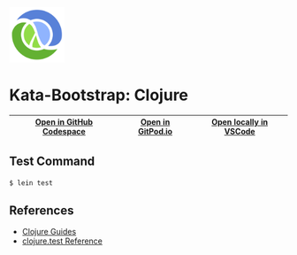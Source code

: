 
<img width="100px" src="clojure-original.svg" /></a>
# Kata-Bootstrap: Clojure

| [Open in GitHub Codespace](https://github.com/codespaces/new?hide_repo_select=true&repo=rradczewski%2Fkata-bootstraps&ref=clojure) | [Open in GitPod.io](https://gitpod.io/#https://github.com/rradczewski/kata-bootstraps/tree/clojure) | [Open locally in VSCode](https://rradczewski.github.io/kata-bootstraps/redirect.html?url=vscode%3A%2F%2Fvscode.git%2Fclone%3Furl%3Dhttps%253A%252F%252Fgithub.com%252Frradczewski%252Fkata-bootstraps.git%26ref%3Dclojure) |
|---|---|---|

## Test Command

```sh
$ lein test
```

## References

- [Clojure Guides](https://clojure.org/guides/getting_started)
- [clojure.test Reference](https://clojure.github.io/clojure/clojure.test-api.html)
